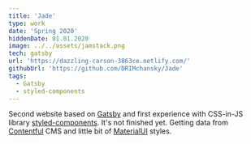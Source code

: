 ```yaml
---
title: 'Jade'
type: work
date: 'Spring 2020'
hiddenDate: 01.01.2020
image: ../../assets/jamstack.png
tech: gatsby
url: 'https://dazzling-carson-3863ce.netlify.com/'
githubUrl: 'https://github.com/DRIMchansky/Jade'
tags:
  - Gatsby
  - styled-components
---
```


Second website based on [Gatsby](https://www.gatsbyjs.org/) and first experience with CSS-in-JS library [styled-components](https://styled-components.com/). It's not finished yet. Getting data from [Contentful](https://www.contentful.com/) CMS and little bit of [MaterialUI](https://material-ui.com) styles.
